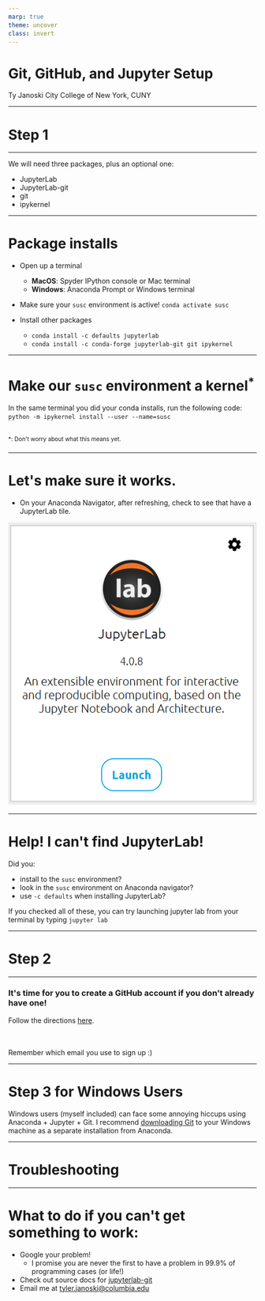 ```yaml
---
marp: true
theme: uncover
class: invert
---
```


# Git, GitHub, and Jupyter Setup

Ty Janoski
City College of New York, CUNY 

---

# Step 1

---

We will need three packages, plus an optional one:
- JupyterLab
- JupyterLab-git
- git
- ipykernel

---

# Package installs

- Open up a terminal
    - **MacOS**: Spyder IPython console or Mac terminal
    - **Windows**: Anaconda Prompt or Windows terminal
- Make sure your `susc` environment is active!
`conda activate susc`

- Install other packages
    - `conda install -c defaults jupyterlab`
    - `conda install -c conda-forge jupyterlab-git git ipykernel`

---

# Make our `susc` environment a kernel<sup>*</sup>

In the same terminal you did your conda installs, run the following code:
`python -m ipykernel install --user --name=susc`
<br></br>

<sup>*: Don't worry about what this means yet.</sup>

---

# Let's make sure it works.
- On your Anaconda Navigator, after refreshing, check to see that have a JupyterLab tile.

![height:350px](jupyter-tile.png)

---

# Help! I can't find JupyterLab!

Did you:
- install to the `susc` environment?
- look in the `susc` environment on Anaconda navigator?
- use `-c defaults` when installing JupyterLab?

If you checked all of these, you can try launching jupyter lab from your terminal by typing `jupyter lab`

---

# Step 2

---

### It's time for you to create a GitHub account if you don't already have one!

Follow the directions [here](https://docs.github.com/en/get-started/quickstart/creating-an-account-on-github).

<br></br>
Remember which email you use to sign up :)

---

# Step 3 for Windows Users

Windows users (myself included) can face some annoying hiccups using Anaconda + Jupyter + Git. I recommend [downloading Git](https://gitforwindows.org) to your Windows machine as a separate installation from Anaconda.

---

# Troubleshooting

---

# What to do if you can't get something to work:
- Google your problem!
    - I promise you are never the first to have a problem in 99.9% of programming cases (or life!)
- Check out source docs for [jupyterlab-git](https://github.com/jupyterlab/jupyterlab-git)
- Email me at <tyler.janoski@columbia.edu>
